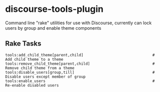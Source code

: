 # discourse-tools-plugin

Command line "rake" utilities for use with Discourse, currently can lock users by group and enable theme components

## Rake Tasks
```
tools:add_child_theme[parent,child]                               # Add child theme to a theme
tools:remove_child_theme[parent,child]                            # Remove child theme from a theme
tools:disable_users[group,till]                                   # Disable users except member of group
tools:enable_users                                                # Re-enable disabled users
```
